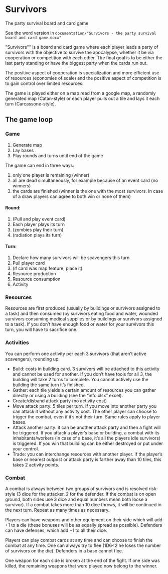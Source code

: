 # Survivors
The party survival board and card game

See the word version in `documentation/"Survivors - the party survival board and card game.docx"`

"Survivors"" is a board and card game where each player leads a party of survivors with the objective to survive the apocalypse, whether it be via cooperation or competition with each other. The final goal is to be either the last party standing or have the biggest party when the cards run out.

The positive aspect of cooperation is specialization and more efficient use of resources (economies of scale) and the positive aspect of competition is to gain control over limited resources.

The game is played either on a map read from a google map, a randomly generated map (Catan-style) or each player pulls out a tile and lays it each turn (Carcassone-style).

## The game loop
### Game
1. Generate map
2. Lay bases
3. Play rounds and turns until end of the game

The game can end in three ways:
1.	only one player is remaining (winner)
2.	all are dead simultaneously, for example because of an event card (no winners)
3.	the cards are finished (winner is the one with the most survivors. In case of a draw players can agree to both win or none of them)

#### Round:
1.	(Pull and play event card)
2.	Each player plays its turn
3.	(zombies play their turn)
4.	(radiation plays its turn)

#### Turn:
1.	Declare how many survivors will be scavengers this turn
2.	Pull player card
3.	(if card was map feature, place it)
4.	Resource production
5.	Resource consumption
6.	Activity

### Resources
Resources are first produced (usually by buildings or survivors assigned to a task) and then consumed (by survivors eating food and water, wounded survivors consuming medical supplies or by buildings or survivors assigned to a task). If you don’t have enough food or water for your survivors this turn, you will have to sacrifice one.
### Activities
You can perform one activity per each 3 survivors (that aren’t active scavengers), rounding up:
- Build: costs in building card. 3 survivors will be attached to this activity and cannot be used for another. If you don’t have tools for all 3, the building will take 2 turns to complete. You cannot actively use the building the same turn it’s finished.
- Gather: each tile yields a certain amount of resources you can gather directly or using a building (see the “info.xlsx” excel).
- Create/disband attack party (no activity cost)
- Move attack party: 5 tiles per turn. If you move into another party you can attack it without any activity cost. The other player can choose to trigger the combat, even if it’s not their turn. Same rules apply to player bases.
- Attack another party: it can be another attack party and then a fight will be triggered. If you attack a player’s base or building, a combat with its inhabitants/workers (in case of a base, it’s all the players idle survivors) is triggered. If you win that building can be either destroyed or put under your control.
- Trade: you can interchange resources with another player. If the player’s base or nearest outpost or attack party is farther away than 10 tiles, this takes 2 activity points.

### Combat
A combat is always between two groups of survivors and is resolved risk-style (3 dice for the attacker, 2 for the defender. If the combat is on open ground, both sides use 3 dice and equal numbers mean both loose a survivor). If a combat takes more than 10 dice throws, it will be continued in the next turn. Repeat as many times as necessary.

Players can have weapons and other equipment on their side which will add +1 to a die (these bonuses will be as equally spread as possible). Defenders can have defenses, which add +1 to all their dice.

Players can play combat cards at any time and can choose to finish the combat at any time. One can always try to flee (1D6<2 he loses the number of survivors on the die). Defenders in a base cannot flee.

One weapon for each side is broken at the end of the fight. If one side was killed, the remaining weapons that were played now belong to the winner.






